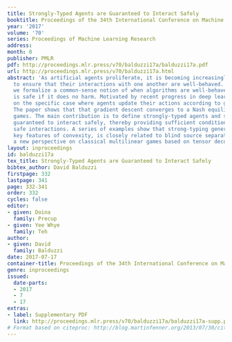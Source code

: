 ```yaml
---
title: Strongly-Typed Agents are Guaranteed to Interact Safely
booktitle: Proceedings of the 34th International Conference on Machine Learning
year: '2017'
volume: '70'
series: Proceedings of Machine Learning Research
address: 
month: 0
publisher: PMLR
pdf: http://proceedings.mlr.press/v70/balduzzi17a/balduzzi17a.pdf
url: http://proceedings.mlr.press/v70/balduzzi17a.html
abstract: 'As artificial agents proliferate, it is becoming increasingly important
  to ensure that their interactions with one another are well-behaved. In this paper,
  we formalize a common-sense notion of when algorithms are well-behaved: an algorithm
  is safe if it does no harm. Motivated by recent progress in deep learning, we focus
  on the specific case where agents update their actions according to gradient descent.
  The paper shows that that gradient descent converges to a Nash equilibrium in safe
  games. The main contribution is to define strongly-typed agents and show they are
  guaranteed to interact safely, thereby providing sufficient conditions to guarantee
  safe interactions. A series of examples show that strong-typing generalizes certain
  key features of convexity, is closely related to blind source separation, and introduces
  a new perspective on classical multilinear games based on tensor decomposition.'
layout: inproceedings
id: balduzzi17a
tex_title: Strongly-Typed Agents are Guaranteed to Interact Safely
bibtex_author: David Balduzzi
firstpage: 332
lastpage: 341
page: 332-341
order: 332
cycles: false
editor:
- given: Doina
  family: Precup
- given: Yee Whye
  family: Teh
author:
- given: David
  family: Balduzzi
date: 2017-07-17
container-title: Proceedings of the 34th International Conference on Machine Learning
genre: inproceedings
issued:
  date-parts:
  - 2017
  - 7
  - 17
extras:
- label: Supplementary PDF
  link: http://proceedings.mlr.press/v70/balduzzi17a/balduzzi17a-supp.pdf
# Format based on citeproc: http://blog.martinfenner.org/2013/07/30/citeproc-yaml-for-bibliographies/
---
```

